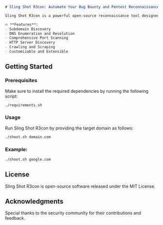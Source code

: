 
```markdown
# Sling Shot R3con: Automate Your Bug Bounty and Pentest Reconnaissance 🎯

Sling Shot R3con is a powerful open-source reconnaissance tool designed to automate and streamline the initial phase of bug bounty and penetration testing engagements. Discover subdomains, perform DNS enumeration, conduct port scanning, identify HTTP servers, and more—all with a single command.

🔥 **Features**:
- Subdomain Discovery
- DNS Enumeration and Resolution
- Comprehensive Port Scanning
- HTTP Server Discovery
- Crawling and Scraping
- Customizable and Extensible
```
## Getting Started

### Prerequisites

Make sure to install the required dependencies by running the following script:

```bash
./requirements.sh
```

### Usage

Run Sling Shot R3con by providing the target domain as follows:

```bash
./shoot.sh domain.com
```

### Example:

```bash
./shoot.sh google.com
```

## License

Sling Shot R3con is open-source software released under the MIT License.

## Acknowledgments

Special thanks to the security community for their contributions and feedback.